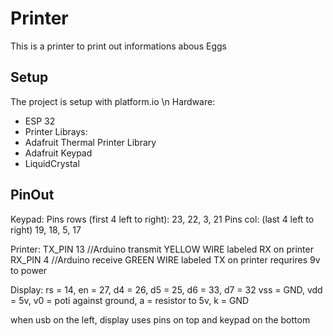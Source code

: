 # Printer
This is a printer to print out informations abous Eggs

## Setup
The project is setup with platform.io \n
Hardware:
- ESP 32
- Printer
Librays:
- Adafruit Thermal Printer Library
- Adafruit Keypad
- LiquidCrystal

## PinOut
Keypad:
Pins rows (first 4 left to right): 23, 22, 3, 21
Pins col: (last 4 left to right) 19, 18, 5, 17

Printer:
TX_PIN 13  //Arduino transmit  YELLOW WIRE  labeled RX on printer
RX_PIN 4   //Arduino receive   GREEN WIRE   labeled TX on printer
requrires 9v to power

Display:
rs = 14, en = 27, d4 = 26, d5 = 25, d6 = 33, d7 = 32
vss = GND, vdd = 5v, v0 = poti against ground, a = resistor to 5v, k = GND


when usb on the left, display uses pins on top and keypad on the bottom
